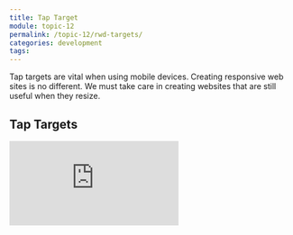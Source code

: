 ```yaml
---
title: Tap Target
module: topic-12
permalink: /topic-12/rwd-targets/
categories: development
tags:
---
```


<div class="divider-heading"></div>


Tap targets are vital when using mobile devices. Creating responsive web sites is no different.  We must take care in creating websites that are still useful when they resize.


## Tap Targets
<div class="embed-responsive embed-responsive-16by9">
  <iframe class="embed-responsive-item" src="https://www.youtube.com/embed/sFzdU8Z1Wd8" frameborder="0" allowfullscreen></iframe>
</div>


